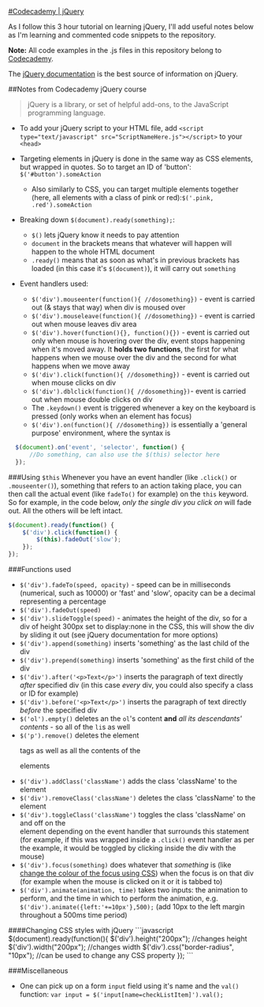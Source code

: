[#Codecademy | jQuery](http://www.codecademy.com/en/tracks/jquery)

As I follow this 3 hour tutorial on learning jQuery, I'll add useful notes below as I'm learning and commented code snippets to the repository.

**Note:** All code examples in the .js files in this repository belong to [Codecademy](http://www.codecademy.com/).

The [jQuery documentation](http://api.jquery.com/) is the best source of information on jQuery.

##Notes from Codecademy jQuery course
>jQuery is a library, or set of helpful add-ons, to the JavaScript programming language.

* To add your jQuery script to your HTML file, add `<script type="text/javascript" src="ScriptNameHere.js"></script>` to your `<head>`
* Targeting elements in jQuery is done in the same way as CSS elements, but wrapped in quotes. So to target an ID of 'button': `$('#button').someAction`
  * Also similarly to CSS, you can target multiple elements together (here, all elements with a class of pink or red):`$('.pink, .red').someAction`

* Breaking down `$(document).ready(something);`:
  * `$()` lets jQuery know it needs to pay attention
  * `document` in the brackets means that whatever will happen will happen to the whole HTML document
  * `.ready()` means that as soon as what's in previous brackets has loaded (in this case it's `$(document)`), it will carry out `something`

* Event handlers used:
  * `$('div').mouseenter(function(){ //dosomething})` - event is carried out (& stays that way) when div is moused over
  * `$('div').mouseleave(function(){ //dosomething})` - event is carried out when mouse leaves div area
  * `$('div').hover(function(){}, function(){})` - event is carried out only when mouse is hovering over the div, event stops happening when it's moved away. It **holds two functions**, the first for what happens when we mouse over the div and the second for what happens when we move away
  * `$('div').click(function(){ //dosomething})` - event is carried out when mouse clicks on div
  * `$('div').dblclick(function(){ //dosomething})`- event is carried out when mouse double clicks on div
  * The `.keydown()` event is triggered whenever a key on the keyboard is pressed (only works when an element has focus)
  * `$('div').on(function(){ //dosomething})` is essentially a 'general purpose' environment, where the syntax is
```javascript
  $(document).on('event', 'selector', function() {
      //Do something, can also use the $(this) selector here
  });
```


###Using `$this`
Whenever you have an event handler (like `.click()` or `.mouseenter()`), something that refers to an action taking place, you can then call the actual event (like `fadeTo()` for example) on the `this` keyword.
So for example, in the code below, _only the single div you click on_ will fade out. All the others will be left intact.
```javascript
$(document).ready(function() {
    $('div').click(function() {
        $(this).fadeOut('slow');
    });
});
```
###Functions used
* `$('div').fadeTo(speed, opacity)` - speed can be in milliseconds (numerical, such as 10000) or 'fast' and 'slow', opacity can be a decimal representing a percentage
* `$('div').fadeOut(speed)`
* `$('div').slideToggle(speed)` - animates the height of the div, so for a div of height 300px set to display:none in the CSS, this will show the div by sliding it out (see jQuery documentation for more options)
* `$('div').append(something)` inserts 'something' as the last child of the div
* `$('div').prepend(something)` inserts 'something' as the first child of the div
* `$('div').after('<p>Text</p>')` inserts the paragraph of text directly _after_ specified div (in this case _every_ div, you could also specify a class or ID for example)
* `$('div').before('<p>Text</p>')` inserts the paragraph of text directly _before_ the specified div
* `$('ol').empty()` deletes an the `ol`'s content **and** _all its descendants' contents_ - so all of the `li`s as well
* `$('p').remove()` deletes the element <p> tags as well as all the contents of the <p> elements
* `$('div').addClass('className')` adds the class 'className' to the <div> element
* `$('div').removeClass('className')` deletes the class 'className' to the <div> element
* `$('div').toggleClass('className')` toggles the class 'className' on and off on the <div> element depending on the event handler that surrounds this statement (for example, if this was wrapped inside a `.click()` event handler as per the example, it would be toggled by clicking inside the div with the mouse)
* `$('div').focus(something)` does whatever that _something_ is (like [change the colour of the focus using CSS](#css)) when the focus is on that div (for example when the mouse is clicked on it or it is tabbed to)
* `$('div').animate(animation, time)` takes two inputs: the animation to perform, and the time in which to perform the animation, e.g. `$('div').animate({left:'+=10px'},500);` (add 10px to the left margin throughout a 500ms time period)

<a name="css"/>
####Changing CSS styles with jQuery
```javascript
$(document).ready(function(){
    $('div').height("200px"); //changes height
    $('div').width("200px"); //changes width
    $('div').css("border-radius", "10px"); //can be used to change any CSS property
});
```

###Miscellaneous
* One can pick up on a form `input` field using it's name and the `val()` function: `var input = $('input[name=checkListItem]').val();`
